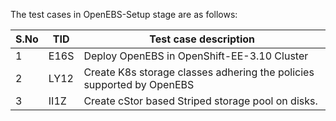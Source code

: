 The test cases in OpenEBS-Setup stage are as follows:

| S.No | TID  | Test case description                                        |
| ---- | ---- | ------------------------------------------------------------ |
| 1    | E16S | Deploy OpenEBS in OpenShift-EE-3.10 Cluster                  |
| 2    | LY12 | Create K8s storage classes adhering the policies supported by OpenEBS |
| 3    | II1Z | Create cStor based Striped storage pool on disks.            |